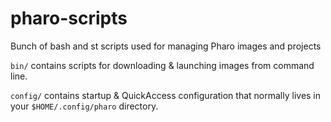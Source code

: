 # pharo-scripts
Bunch of bash and st scripts used for managing Pharo images and projects

`bin/` contains scripts for downloading & launching images from command line.

`config/` contains startup & QuickAccess configuration that normally lives in your `$HOME/.config/pharo` directory.
